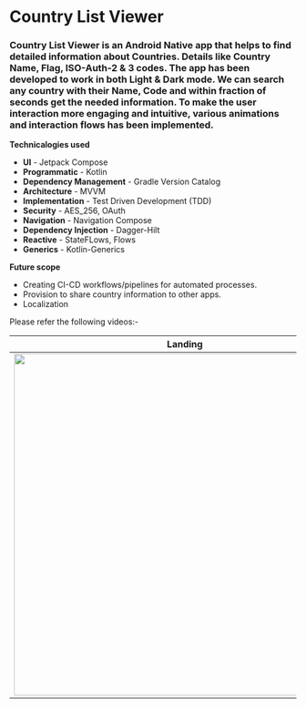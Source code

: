 # Country List Viewer

### Country List Viewer is an Android Native app that helps to find detailed information about Countries. Details like Country Name, Flag, ISO-Auth-2 & 3 codes. The app has been developed to work in both Light & Dark mode. We can search any country with their Name, Code and within fraction of seconds get the needed information. To make the user interaction more engaging and intuitive, various animations and interaction flows has been implemented.

**Technicalogies used**
- **UI** - Jetpack Compose
- **Programmatic** - Kotlin
- **Dependency Management** - Gradle Version Catalog
- **Architecture** - MVVM
- **Implementation** - Test Driven Development (TDD)
- **Security** - AES_256, OAuth
- **Navigation** - Navigation Compose
- **Dependency Injection** - Dagger-Hilt
- **Reactive** - StateFLows, Flows
- **Generics** - Kotlin-Generics


**Future scope**
- Creating CI-CD workflows/pipelines for automated processes.
- Provision to share country information to other apps.
- Localization

Please refer the following videos:-

  Landing   |   Dashboard                            
:----------:|:-------------:     
<img src="https://example.com/a.gif](https://github.com/user-attachments/assets/c47c3ffe-8b88-490f-b86f-16825786301a" width="600" />|<img src="https://example.com/b.gif](https://github.com/user-attachments/assets/75fa5f58-a2bf-45c6-b33b-1ed98b5c80bb" width="600" />





